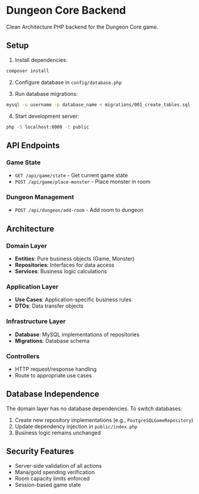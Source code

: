 # Dungeon Core Backend

Clean Architecture PHP backend for the Dungeon Core game.

## Setup

1. Install dependencies:
```bash
composer install
```

2. Configure database in `config/database.php`

3. Run database migrations:
```bash
mysql -u username -p database_name < migrations/001_create_tables.sql
```

4. Start development server:
```bash
php -S localhost:8000 -t public
```

## API Endpoints

### Game State
- `GET /api/game/state` - Get current game state
- `POST /api/game/place-monster` - Place monster in room

### Dungeon Management  
- `POST /api/dungeon/add-room` - Add room to dungeon

## Architecture

### Domain Layer
- **Entities**: Pure business objects (Game, Monster)
- **Repositories**: Interfaces for data access
- **Services**: Business logic calculations

### Application Layer
- **Use Cases**: Application-specific business rules
- **DTOs**: Data transfer objects

### Infrastructure Layer
- **Database**: MySQL implementations of repositories
- **Migrations**: Database schema

### Controllers
- HTTP request/response handling
- Route to appropriate use cases

## Database Independence

The domain layer has no database dependencies. To switch databases:

1. Create new repository implementations (e.g., `PostgreSQLGameRepository`)
2. Update dependency injection in `public/index.php`
3. Business logic remains unchanged

## Security Features

- Server-side validation of all actions
- Mana/gold spending verification
- Room capacity limits enforced
- Session-based game state